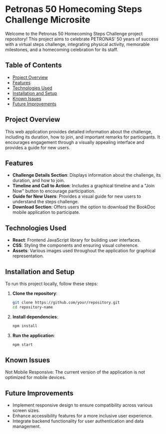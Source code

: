 # Petronas 50 Homecoming Steps Challenge Microsite

Welcome to the Petronas 50 Homecoming Steps Challenge project repository! This project aims to celebrate PETRONAS’ 50 years of success with a virtual steps challenge, integrating physical activity, memorable milestones, and a homecoming celebration for its staff.

## Table of Contents

- [Project Overview](#project-overview)
- [Features](#features)
- [Technologies Used](#technologies-used)
- [Installation and Setup](#installation-and-setup)
- [Known Issues](#known-issues)
- [Future Improvements](#future-improvements)

## Project Overview

This web application provides detailed information about the challenge, including its duration, how to join, and important remarks for participants. It encourages engagement through a visually appealing interface and provides a guide for new users.

## Features

- **Challenge Details Section**: Displays information about the challenge, its duration, and how to join.
- **Timeline and Call to Action**: Includes a graphical timeline and a "Join Now" button to encourage participation.
- **Guide for New Users**: Provides a visual guide for new users to understand the steps challenge.
- **Download Section**: Offers users the option to download the BookDoc mobile application to participate.

## Technologies Used

- **React**: Frontend JavaScript library for building user interfaces.
- **CSS**: Styling the components and ensuring visual coherence.
- **Assets**: Various images used throughout the application for graphical representation.

## Installation and Setup

To run this project locally, follow these steps:

1. **Clone the repository**:

   ```bash
   git clone https://github.com/your/repository.git
   cd repository-name

2. **Install dependencies**:

    ```bash
    npm install

3. **Run the application**:

    ```bash
    npm start

## Known Issues

Not Mobile Responsive: The current version of the application is not optimized for mobile devices.

## Future Improvements

- Implement responsive design to ensure compatibility across various screen sizes.
- Enhance accessibility features for a more inclusive user experience.
- Integrate backend functionality for user authentication and data management.
